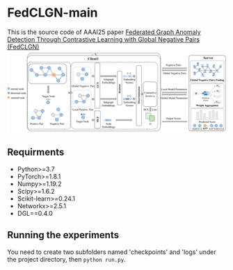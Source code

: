 # FedCLGN-main
This is the source code of AAAI25 paper [Federated Graph Anomaly Detection Through Contrastive Learning with Global Negative Pairs (FedCLGN)](https://ojs.aaai.org/index.php/AAAI/article/view/35458)
![model figure](/Model_figure.png "model figure")

## Requirments
- Python>=3.7
- PyTorch>=1.8.1
- Numpy>=1.19.2
- Scipy>=1.6.2
- Scikit-learn>=0.24.1
- Networkx>=2.5.1
- DGL==0.4.0

## Running the experiments
You need to create two subfolders named 'checkpoints' and 'logs' under the project directory, then `python run.py`.
